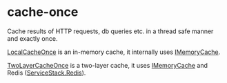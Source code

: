 # cache-once

Cache results of HTTP requests, db queries etc. in a thread safe manner and exactly once.

[LocalCacheOnce](https://github.com/MaximTkachenko/cache-once/blob/master/src/Mtk.CacheOnce/LocalCacheOnce.cs) is an in-memory cache, it internally uses [IMemoryCache](https://docs.microsoft.com/en-us/dotnet/api/microsoft.extensions.caching.memory.imemorycache?view=aspnetcore-2.1).

[TwoLayerCacheOnce](https://github.com/MaximTkachenko/cache-once/blob/master/src/Mtk.CacheOnce.TwoLayer/TwoLayerCacheOnce.cs) is a two-layer cache, it uses [IMemoryCache](https://docs.microsoft.com/en-us/dotnet/api/microsoft.extensions.caching.memory.imemorycache?view=aspnetcore-2.1) and Redis ([ServiceStack.Redis](https://github.com/ServiceStack/ServiceStack.Redis)). 
